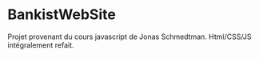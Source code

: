 # BankistWebSite
Projet provenant du cours javascript de Jonas Schmedtman. Html/CSS/JS intégralement refait.
